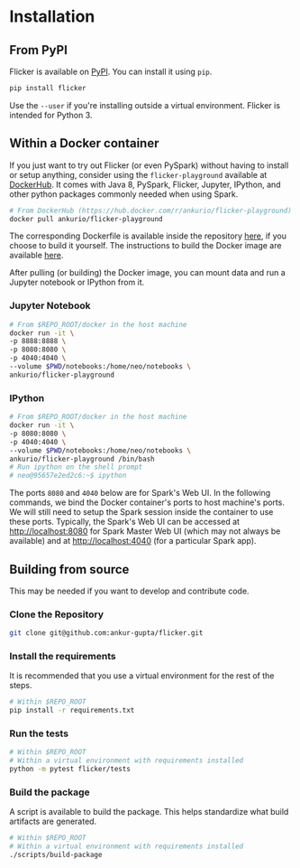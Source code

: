 # Installation

## From PyPI
Flicker is available on [PyPI](https://pypi.org/project/flicker/).
You can install it using `pip`.

```bash
pip install flicker
```

Use the `--user` if you're installing outside a virtual environment.
Flicker is intended for Python 3.


## Within a Docker container
If you just want to try out Flicker (or even PySpark) without having to
install or setup anything, consider using the `flicker-playground`
available at
[DockerHub](https://hub.docker.com/r/ankurio/flicker-playground). It comes
with Java 8, PySpark, Flicker, Jupyter, IPython, and other python packages
commonly needed when using Spark.

```bash
# From DockerHub (https://hub.docker.com/r/ankurio/flicker-playground)
docker pull ankurio/flicker-playground
```

The corresponding Dockerfile is available inside the repository
[here](https://github.com/ankur-gupta/flicker/blob/master/docker/Dockerfile),
if you choose to build it yourself. The instructions to build the
Docker image are available
[here](https://github.com/ankur-gupta/flicker/blob/master/docker).

After pulling (or building) the Docker image, you can mount data and
run a Jupyter notebook or IPython from it.

### Jupyter Notebook
```bash
# From $REPO_ROOT/docker in the host machine
docker run -it \
-p 8888:8888 \
-p 8080:8080 \
-p 4040:4040 \
--volume $PWD/notebooks:/home/neo/notebooks \
ankurio/flicker-playground
```

### IPython
```bash
# From $REPO_ROOT/docker in the host machine
docker run -it \
-p 8080:8080 \
-p 4040:4040 \
--volume $PWD/notebooks:/home/neo/notebooks \
ankurio/flicker-playground /bin/bash
# Run ipython on the shell prompt
# neo@95657e2ed2c6:~$ ipython
```

The ports `8080` and `4040`
below are for Spark's Web UI. In the following commands, we bind the Docker
container's ports to host machine's ports. We will still need to setup the
Spark session inside the container to use these ports. Typically, the
Spark's Web UI can be accessed at 
[http://localhost:8080](http://localhost:8080) for Spark Master Web UI 
(which may not always be available) and at
[http://localhost:4040](http://localhost:4040) (for a particular Spark app).


## Building from source
This may be needed if you want to develop and contribute code.

### Clone the Repository
```bash
git clone git@github.com:ankur-gupta/flicker.git
```

### Install the requirements
It is recommended that you use a virtual environment for the rest of the steps.
```bash
# Within $REPO_ROOT
pip install -r requirements.txt
```

### Run the tests
```bash
# Within $REPO_ROOT
# Within a virtual environment with requirements installed
python -m pytest flicker/tests
```

### Build the package
A script is available to build the package. This helps standardize what
build artifacts are generated.
```bash
# Within $REPO_ROOT
# Within a virtual environment with requirements installed
./scripts/build-package
```
